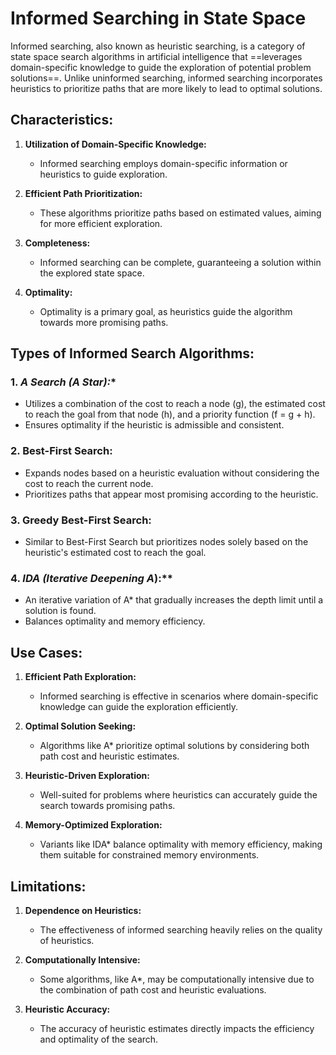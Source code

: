 # Informed Searching in State Space

Informed searching, also known as heuristic searching, is a category of state space search algorithms in artificial intelligence that ==leverages domain-specific knowledge to guide the exploration of potential problem solutions==. Unlike uninformed searching, informed searching incorporates heuristics to prioritize paths that are more likely to lead to optimal solutions.

## Characteristics:

1. **Utilization of Domain-Specific Knowledge:**
   - Informed searching employs domain-specific information or heuristics to guide exploration.

2. **Efficient Path Prioritization:**
   - These algorithms prioritize paths based on estimated values, aiming for more efficient exploration.

3. **Completeness:**
   - Informed searching can be complete, guaranteeing a solution within the explored state space.

4. **Optimality:**
   - Optimality is a primary goal, as heuristics guide the algorithm towards more promising paths.

## Types of Informed Search Algorithms:

### 1. **A* Search (A Star):**
   - Utilizes a combination of the cost to reach a node (g), the estimated cost to reach the goal from that node (h), and a priority function (f = g + h).
   - Ensures optimality if the heuristic is admissible and consistent.

### 2. **Best-First Search:**
   - Expands nodes based on a heuristic evaluation without considering the cost to reach the current node.
   - Prioritizes paths that appear most promising according to the heuristic.

### 3. **Greedy Best-First Search:**
   - Similar to Best-First Search but prioritizes nodes solely based on the heuristic's estimated cost to reach the goal.

### 4. **IDA* (Iterative Deepening A*):**
   - An iterative variation of A* that gradually increases the depth limit until a solution is found.
   - Balances optimality and memory efficiency.

## Use Cases:

1. **Efficient Path Exploration:**
   - Informed searching is effective in scenarios where domain-specific knowledge can guide the exploration efficiently.

2. **Optimal Solution Seeking:**
   - Algorithms like A* prioritize optimal solutions by considering both path cost and heuristic estimates.

3. **Heuristic-Driven Exploration:**
   - Well-suited for problems where heuristics can accurately guide the search towards promising paths.

4. **Memory-Optimized Exploration:**
   - Variants like IDA* balance optimality with memory efficiency, making them suitable for constrained memory environments.

## Limitations:

1. **Dependence on Heuristics:**
   - The effectiveness of informed searching heavily relies on the quality of heuristics.

2. **Computationally Intensive:**
   - Some algorithms, like A*, may be computationally intensive due to the combination of path cost and heuristic evaluations.

3. **Heuristic Accuracy:**
   - The accuracy of heuristic estimates directly impacts the efficiency and optimality of the search.